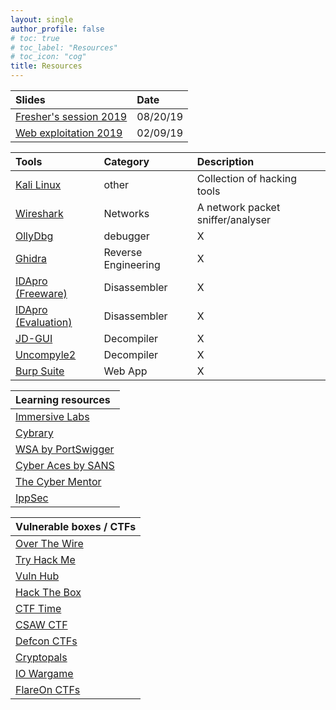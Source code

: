 ```yaml
---
layout: single
author_profile: false
# toc: true
# toc_label: "Resources"
# toc_icon: "cog"
title: Resources 
---
```


| Slides  | Date | 
|:--------|:-----|
| [Fresher's session 2019](https://drive.google.com/open?id=1EjH3fUwpRcj9CamOM_03YdpY5_DNAvSS) |  08/20/19 |
| [Web exploitation 2019](https://drive.google.com/file/d/18t87wjQnJvos3y3Aq0zj9XNUVgfcFknQ/view?usp=sharing) | 02/09/19 |

| Tools  | Category | Description |
|:------|:---------|:------------|
| [Kali Linux](https://www.kali.org/) | other | Collection of hacking tools |
| [Wireshark](https://www.wireshark.org/) | Networks | A network packet sniffer/analyser |
| [OllyDbg](http://www.ollydbg.de/) | debugger | X |
| [Ghidra](https://ghidra-sre.org/ ) | Reverse Engineering | X |
| [IDApro (Freeware)](https://www.hex-rays.com/products/ida/support/download_freeware.shtml) | Disassembler | X |
| [IDApro (Evaluation)](https://out7.hex-rays.com/demo/request) | Disassembler | X |
| [JD-GUI](http://java-decompiler.github.io/) | Decompiler | X |
| [Uncompyle2](https://github.com/Mysterie/uncompyle2) | Decompiler | X |
| [Burp Suite](https://portswigger.net/burp) | Web App | X |

| Learning resources |
|:-------------------|
| [Immersive Labs](https://immersivelabs.online/signin) |
| [Cybrary](https://www.cybrary.it/) |
| [WSA by PortSwigger](https://portswigger.net/web-security) |
| [Cyber Aces by SANS](https://www.cyberaces.org/courses.html) |
| [The Cyber Mentor](https://www.youtube.com/channel/UC0ArlFuFYMpEewyRBzdLHiw) |
| [IppSec](https://www.youtube.com/channel/UCa6eh7gCkpPo5XXUDfygQQA) |

| Vulnerable boxes / CTFs |
|:------------------------|
| [Over The Wire](https://overthewire.org/wargames/) |
| [Try Hack Me](https://tryhackme.com/dashboard) |
| [Vuln Hub](https://www.vulnhub.com/) |
| [Hack The Box](https://www.hackthebox.eu/home) |
| [CTF Time](https://ctftime.org/event/list/upcoming) |
| [CSAW CTF](https://365.csaw.io/) |
| [Defcon CTFs](https://ctftime.org/ctf/1/) |
| [Cryptopals](https://cryptopals.com/) |
| [IO Wargame](https://io.netgarage.org/) |
| [FlareOn CTFs](http://flare-on.com/) |
